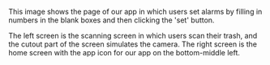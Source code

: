 
This image shows the page of our app in which users set alarms by filling in numbers in the blank boxes and then clicking the 'set' button.

The left screen is the scanning screen in which users scan their trash, and the cutout part of the screen simulates the camera. The right screen is the home screen with the app icon for our app on the bottom-middle left.
